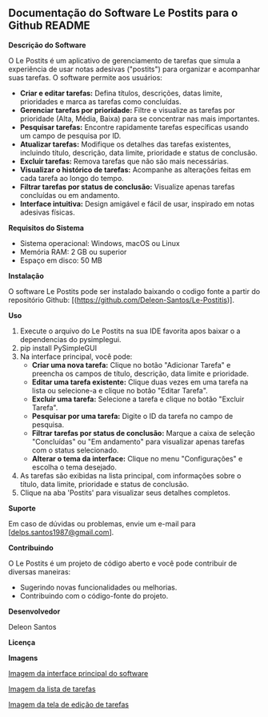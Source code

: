 
## Documentação do Software Le Postits para o Github README

**Descrição do Software**

O Le Postits é um aplicativo de gerenciamento de tarefas que simula a experiência de usar notas adesivas ("postits") para organizar e acompanhar suas tarefas. O software permite aos usuários:

* **Criar e editar tarefas:** Defina títulos, descrições, datas limite, prioridades e marca as tarefas como concluídas.
* **Gerenciar tarefas por prioridade:** Filtre e visualize as tarefas por prioridade (Alta, Média, Baixa) para se concentrar nas mais importantes.
* **Pesquisar tarefas:** Encontre rapidamente tarefas específicas usando um campo de pesquisa por ID.
* **Atualizar tarefas:** Modifique os detalhes das tarefas existentes, incluindo título, descrição, data limite, prioridade e status de conclusão.
* **Excluir tarefas:** Remova tarefas que não são mais necessárias.
* **Visualizar o histórico de tarefas:** Acompanhe as alterações feitas em cada tarefa ao longo do tempo.
* **Filtrar tarefas por status de conclusão:** Visualize apenas tarefas concluídas ou em andamento.
* **Interface intuitiva:** Design amigável e fácil de usar, inspirado em notas adesivas físicas.

**Requisitos do Sistema**

* Sistema operacional: Windows, macOS ou Linux
* Memória RAM: 2 GB ou superior
* Espaço em disco: 50 MB

**Instalação**

O software Le Postits pode ser instalado baixando o codigo fonte a partir do repositório Github: [(https://github.com/Deleon-Santos/Le-Postitis)].

**Uso**

1. Execute o arquivo do Le Postits na sua IDE favorita apos baixar o a dependencias do pysimplegui.
2. pip install PySimpleGUI   
3. Na interface principal, você pode:
    * **Criar uma nova tarefa:** Clique no botão "Adicionar Tarefa" e preencha os campos de título, descrição, data limite e prioridade.
    * **Editar uma tarefa existente:** Clique duas vezes em uma tarefa na lista ou selecione-a e clique no botão "Editar Tarefa".
    * **Excluir uma tarefa:** Selecione a tarefa e clique no botão "Excluir Tarefa".
    * **Pesquisar por uma tarefa:** Digite o ID da tarefa no campo de pesquisa.
    * **Filtrar tarefas por status de conclusão:** Marque a caixa de seleção "Concluídas" ou "Em andamento" para visualizar apenas tarefas com o status selecionado.
    * **Alterar o tema da interface:** Clique no menu "Configurações" e escolha o tema desejado.
4. As tarefas são exibidas na lista principal, com informações sobre o título, data limite, prioridade e status de conclusão.
5. Clique na aba 'Postits' para visualizar seus detalhes completos.

**Suporte**

Em caso de dúvidas ou problemas, envie um e-mail para [delps.santos1987@gmail.com].

**Contribuindo**

O Le Postits é um projeto de código aberto e você pode contribuir de diversas maneiras:

* Sugerindo novas funcionalidades ou melhorias.
* Contribuindo com o código-fonte do projeto.

**Desenvolvedor**

Deleon Santos

**Licença**



**Imagens**

[Imagem da interface principal do software](adicionar.png)

[Imagem da lista de tarefas](pesquisa-status.png)

[Imagem da tela de edição de tarefas](removida.png)







